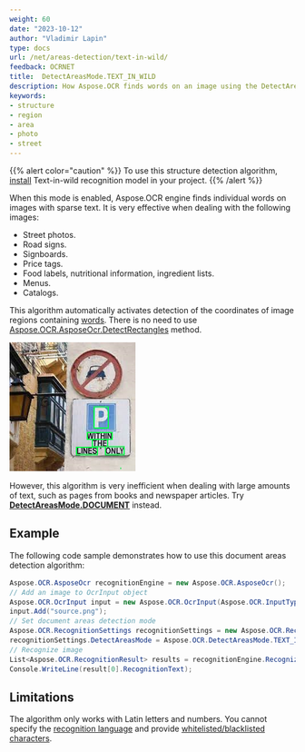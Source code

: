 ```yaml
---
weight: 60
date: "2023-10-12"
author: "Vladimir Lapin"
type: docs
url: /net/areas-detection/text-in-wild/
feedback: OCRNET
title:  DetectAreasMode.TEXT_IN_WILD
description: How Aspose.OCR finds words on an image using the DetectAreasMode.TEXT_IN_WILD algorithm.
keywords:
- structure
- region
- area
- photo
- street
---
```


{{% alert color="caution" %}} 
To use this structure detection algorithm, [install](/ocr/net/text-in-wild-model/) Text-in-wild recognition model in your project.
{{% /alert %}}

When this mode is enabled, Aspose.OCR engine finds individual words on images with sparse text. It is very effective when dealing with the following images:

- Street photos.
- Road signs.
- Signboards.
- Price tags.
- Food labels, nutritional information, ingredient lists.
- Menus.
- Catalogs.

This algorithm automatically activates detection of the coordinates of image regions containing [words](/ocr/net/image-regions-word-find/). There is no need to use [Aspose.OCR.AsposeOcr.DetectRectangles](https://reference.aspose.com/ocr/net/aspose.ocr/asposeocr/detectrectangles/) method.

![Text-in-wild structure detection algorithm](label-regions.png)

However, this algorithm is very inefficient when dealing with large amounts of text, such as pages from books and newspaper articles. Try [**DetectAreasMode.DOCUMENT**](/ocr/net/areas-detection/document/) instead.

## Example

The following code sample demonstrates how to use this document areas detection algorithm:

```csharp
Aspose.OCR.AsposeOcr recognitionEngine = new Aspose.OCR.AsposeOcr();
// Add an image to OcrInput object
Aspose.OCR.OcrInput input = new Aspose.OCR.OcrInput(Aspose.OCR.InputType.SingleImage);
input.Add("source.png");
// Set document areas detection mode
Aspose.OCR.RecognitionSettings recognitionSettings = new Aspose.OCR.RecognitionSettings();
recognitionSettings.DetectAreasMode = Aspose.OCR.DetectAreasMode.TEXT_IN_WILD;
// Recognize image
List<Aspose.OCR.RecognitionResult> results = recognitionEngine.Recognize(input, recognitionSettings);
Console.WriteLine(result[0].RecognitionText);
```

## Limitations

The algorithm only works with Latin letters and numbers. You cannot specify the [recognition language](/ocr/net/languages/) and provide [whitelisted/blacklisted characters](/ocr/net/recognition-settings-common/). 

